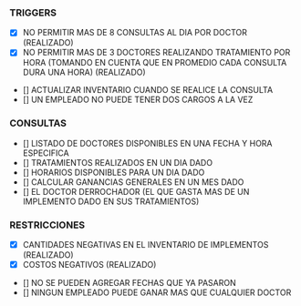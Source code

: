 ### TRIGGERS
- [x]	NO PERMITIR MAS DE 8 CONSULTAS AL DIA POR DOCTOR (REALIZADO)
- [x]	NO PERMITIR MAS DE 3 DOCTORES REALIZANDO TRATAMIENTO POR HORA (TOMANDO EN CUENTA
	QUE EN PROMEDIO CADA CONSULTA DURA UNA HORA) (REALIZADO)
- []	ACTUALIZAR INVENTARIO  CUANDO SE REALICE LA CONSULTA
- []	UN EMPLEADO NO PUEDE TENER DOS CARGOS A LA VEZ

### CONSULTAS
- []	LISTADO DE DOCTORES DISPONIBLES EN UNA FECHA Y HORA ESPECIFICA
- []	TRATAMIENTOS REALIZADOS EN UN DIA DADO
- []	HORARIOS DISPONIBLES PARA UN DIA DADO
- []	CALCULAR GANANCIAS GENERALES EN UN MES DADO
- []	EL DOCTOR DERROCHADOR (EL QUE GASTA MAS DE UN IMPLEMENTO DADO EN SUS TRATAMIENTOS)

### RESTRICCIONES
- [x]	CANTIDADES NEGATIVAS EN EL INVENTARIO DE IMPLEMENTOS (REALIZADO)
- [x]	COSTOS NEGATIVOS	(REALIZADO)
- []	NO SE PUEDEN AGREGAR FECHAS QUE YA PASARON
- []	NINGUN EMPLEADO PUEDE GANAR MAS QUE CUALQUIER DOCTOR
